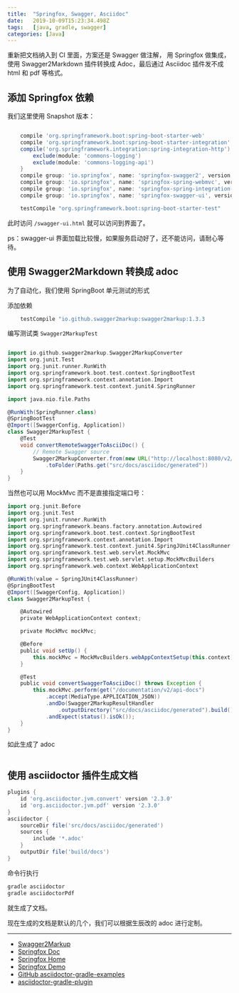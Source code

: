 ```yaml
---
title:  "Springfox, Swagger, Asciidoc"
date:   2019-10-09T15:23:34.498Z
tags:   [java, gradle, swagger]
categories: [Java]
---
```


重新把文档纳入到 CI 里面，方案还是 Swagger 做注解，  用 Springfox 做集成，使用 Swagger2Markdown 插件转换成 Adoc，最后通过
Asciidoc 插件发不成 html 和 pdf 等格式。

## 添加 Springfox 依赖

我们这里使用 Snapshot 版本：

```groovy

    compile 'org.springframework.boot:spring-boot-starter-web'
    compile 'org.springframework.boot:spring-boot-starter-integration'
    compile('org.springframework.integration:spring-integration-http') {
        exclude(module: 'commons-logging')
        exclude(module: 'commons-logging-api')
    }
    compile group: 'io.springfox', name: 'springfox-swagger2', version: '3.0.0-SNAPSHOT'
    compile group: 'io.springfox', name: 'springfox-spring-webmvc', version: '3.0.0-SNAPSHOT'
    compile group: 'io.springfox', name: 'springfox-spring-integration-webmvc', version: '3.0.0-SNAPSHOT'
    compile group: 'io.springfox', name: 'springfox-swagger-ui', version: '3.0.0-SNAPSHOT'

    testCompile "org.springframework.boot:spring-boot-starter-test"
```

此时访问 `/swagger-ui.html` 就可以访问到界面了。

ps：swagger-ui 界面加载比较慢，如果服务启动好了，还不能访问，请耐心等待。

## 使用 Swagger2Markdown 转换成 adoc

为了自动化，我们使用 SpringBoot 单元测试的形式

添加依赖

```groovy
    testCompile "io.github.swagger2markup:swagger2markup:1.3.3
```

编写测试类 `Swagger2MarkupTest`

```groovy

import io.github.swagger2markup.Swagger2MarkupConverter
import org.junit.Test
import org.junit.runner.RunWith
import org.springframework.boot.test.context.SpringBootTest
import org.springframework.context.annotation.Import
import org.springframework.test.context.junit4.SpringRunner

import java.nio.file.Paths

@RunWith(SpringRunner.class)
@SpringBootTest
@Import([SwaggerConfig, Application])
class Swagger2MarkupTest {
    @Test
    void convertRemoteSwaggerToAsciiDoc() {
        // Remote Swagger source
        Swagger2MarkupConverter.from(new URL("http://localhost:8080/v2/api-docs")).build()
            .toFolder(Paths.get("src/docs/asciidoc/generated"))
    }
}
```

当然也可以用 MockMvc 而不是直接指定端口号：
```groovy
import org.junit.Before
import org.junit.Test
import org.junit.runner.RunWith
import org.springframework.beans.factory.annotation.Autowired
import org.springframework.boot.test.context.SpringBootTest
import org.springframework.context.annotation.Import
import org.springframework.test.context.junit4.SpringJUnit4ClassRunner
import org.springframework.test.web.servlet.MockMvc
import org.springframework.test.web.servlet.setup.MockMvcBuilders
import org.springframework.web.context.WebApplicationContext

@RunWith(value = SpringJUnit4ClassRunner)
@SpringBootTest
@Import([SwaggerConfig, Application])
class Swagger2MarkupTest {

    @Autowired
    private WebApplicationContext context;

    private MockMvc mockMvc;

    @Before
    public void setUp() {
        this.mockMvc = MockMvcBuilders.webAppContextSetup(this.context).build();
    }

    @Test
    public void convertSwaggerToAsciiDoc() throws Exception {
        this.mockMvc.perform(get("/documentation/v2/api-docs")
            .accept(MediaType.APPLICATION_JSON))
            .andDo(Swagger2MarkupResultHandler
                .outputDirectory("src/docs/asciidoc/generated").build())
            .andExpect(status().isOk());
    }
}
```

如此生成了 adoc

```sh
```

## 使用 asciidoctor 插件生成文档

```groovy
plugins {
    id 'org.asciidoctor.jvm.convert' version '2.3.0'
    id 'org.asciidoctor.jvm.pdf' version '2.3.0'
}
asciidoctor {
    sourceDir file('src/docs/asciidoc/generated')
    sources {
        include '*.adoc'
    }
    outputDir file('build/docs')
}
```

命令行执行

```sh
gradle asciidoctor
gradle asciidoctorPdf
```

就生成了文档。

现在生成的文档是默认的几个，我们可以根据生辰改的 adoc 进行定制。

---

- [Swagger2Markup](http://swagger2markup.github.io/swagger2markup/1.3.3)
- [Springfox Doc](https://springfox.github.io/springfox/docs/snapshot/)
- [Springfox Home](http://springfox.github.io/springfox/)
- [Springfox Demo](https://github.com/springfox/springfox-demos)
- [GitHub asciidoctor-gradle-examples](https://github.com/asciidoctor/asciidoctor-gradle-examples)
- [asciidoctor-gradle-plugin](https://asciidoctor.org/docs/asciidoctor-gradle-plugin/)
